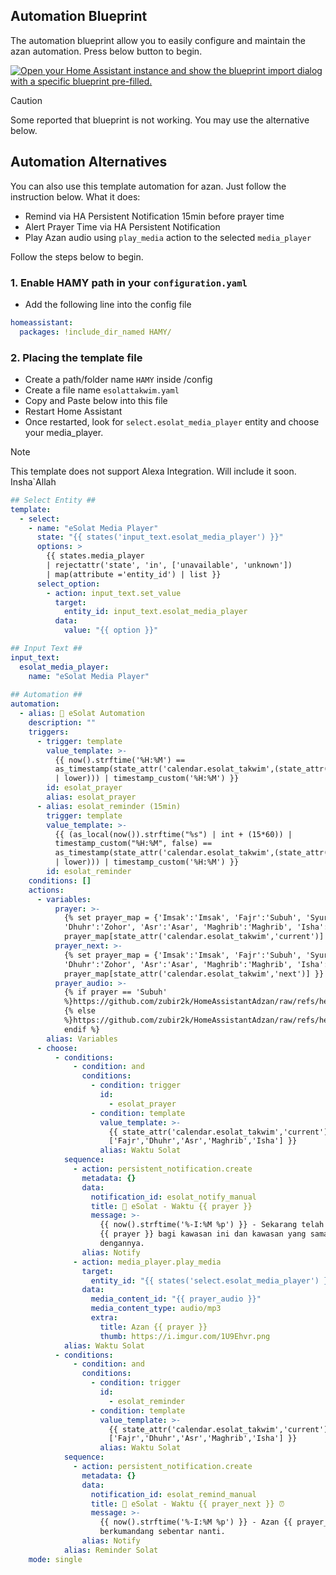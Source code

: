 ## Automation Blueprint 
The automation blueprint allow you to easily configure and maintain the azan automation.
Press below button to begin.

[![Open your Home Assistant instance and show the blueprint import dialog with a specific blueprint pre-filled.](https://my.home-assistant.io/badges/blueprint_import.svg)](https://my.home-assistant.io/redirect/blueprint_import/?blueprint_url=https%3A%2F%2Fgithub.com%2Fzubir2k%2Fhomeassistant-esolattakwim%2Fblob%2Fmain%2Fblueprints%2Fesolat_automation.yaml)

> [!CAUTION]
> Some reported that blueprint is not working. You may use the alternative below.

## Automation Alternatives
You can also use this template automation for azan. Just follow the instruction below.
What it does:
- Remind via HA Persistent Notification 15min before prayer time
- Alert Prayer Time via HA Persistent Notification
- Play Azan audio using `play_media` action to the selected `media_player`

Follow the steps below to begin.

### 1. Enable HAMY path in your `configuration.yaml`
- Add the following line into the config file

```yaml
homeassistant:
  packages: !include_dir_named HAMY/
```

### 2. Placing the template file
- Create a path/folder name `HAMY` inside /config
- Create a file name `esolattakwim.yaml`
- Copy and Paste below into this file
- Restart Home Assistant
- Once restarted, look for `select.esolat_media_player` entity and choose your media_player.

> [!NOTE]  
> This template does not support Alexa Integration.
> Will include it soon. Insha`Allah

```yaml
## Select Entity ##
template:
  - select:
    - name: "eSolat Media Player"
      state: "{{ states('input_text.esolat_media_player') }}"
      options: >
        {{ states.media_player
        | rejectattr('state', 'in', ['unavailable', 'unknown'])
        | map(attribute ='entity_id') | list }}
      select_option:
        - action: input_text.set_value
          target:
            entity_id: input_text.esolat_media_player
          data:
            value: "{{ option }}"

## Input Text ##
input_text:
  esolat_media_player:
    name: "eSolat Media Player"
    
## Automation ##
automation:
  - alias: 🕋 eSolat Automation
    description: ""
    triggers:
      - trigger: template
        value_template: >-
          {{ now().strftime('%H:%M') ==
          as_timestamp(state_attr('calendar.esolat_takwim',(state_attr('calendar.esolat_takwim','current')
          | lower))) | timestamp_custom('%H:%M') }}
        id: esolat_prayer
        alias: esolat_prayer
      - alias: esolat_reminder (15min)
        trigger: template
        value_template: >-
          {{ (as_local(now()).strftime("%s") | int + (15*60)) |
          timestamp_custom("%H:%M", false) ==
          as_timestamp(state_attr('calendar.esolat_takwim',(state_attr('calendar.esolat_takwim','next')
          | lower))) | timestamp_custom('%H:%M') }}
        id: esolat_reminder
    conditions: []
    actions:
      - variables:
          prayer: >-
            {% set prayer_map = {'Imsak':'Imsak', 'Fajr':'Subuh', 'Syuruk':'Syuruk',
            'Dhuhr':'Zohor', 'Asr':'Asar', 'Maghrib':'Maghrib', 'Isha':'Isyak'} %}{{
            prayer_map[state_attr('calendar.esolat_takwim','current')] }}
          prayer_next: >-
            {% set prayer_map = {'Imsak':'Imsak', 'Fajr':'Subuh', 'Syuruk':'Syuruk',
            'Dhuhr':'Zohor', 'Asr':'Asar', 'Maghrib':'Maghrib', 'Isha':'Isyak'} %}{{
            prayer_map[state_attr('calendar.esolat_takwim','next')] }}
          prayer_audio: >-
            {% if prayer == 'Subuh'
            %}https://github.com/zubir2k/HomeAssistantAdzan/raw/refs/heads/main/audio/azansubuh_alexa.mp3
            {% else
            %}https://github.com/zubir2k/HomeAssistantAdzan/raw/refs/heads/main/audio/azan_alexa.mp3{%
            endif %}
        alias: Variables
      - choose:
          - conditions:
              - condition: and
                conditions:
                  - condition: trigger
                    id:
                      - esolat_prayer
                  - condition: template
                    value_template: >-
                      {{ state_attr('calendar.esolat_takwim','current') in
                      ['Fajr','Dhuhr','Asr','Maghrib','Isha'] }}
                    alias: Waktu Solat
            sequence:
              - action: persistent_notification.create
                metadata: {}
                data:
                  notification_id: esolat_notify_manual
                  title: 🕋 eSolat - Waktu {{ prayer }}
                  message: >-
                    {{ now().strftime('%-I:%M %p') }} - Sekarang telah masuk waktu
                    {{ prayer }} bagi kawasan ini dan kawasan yang sama waktu
                    dengannya.
                alias: Notify
              - action: media_player.play_media
                target:
                  entity_id: "{{ states('select.esolat_media_player') }}"
                data:
                  media_content_id: "{{ prayer_audio }}"
                  media_content_type: audio/mp3
                  extra:
                    title: Azan {{ prayer }}
                    thumb: https://i.imgur.com/1U9Ehvr.png
            alias: Waktu Solat
          - conditions:
              - condition: and
                conditions:
                  - condition: trigger
                    id:
                      - esolat_reminder
                  - condition: template
                    value_template: >-
                      {{ state_attr('calendar.esolat_takwim','current') in
                      ['Fajr','Dhuhr','Asr','Maghrib','Isha'] }}
                    alias: Waktu Solat
            sequence:
              - action: persistent_notification.create
                metadata: {}
                data:
                  notification_id: esolat_remind_manual
                  title: 🕋 eSolat - Waktu {{ prayer_next }} ⏰ 
                  message: >-
                    {{ now().strftime('%-I:%M %p') }} - Azan {{ prayer_next }} akan
                    berkumandang sebentar nanti.
                alias: Notify
            alias: Reminder Solat
    mode: single

```
